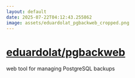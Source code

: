 ```yaml
---
layout: default
date: 2025-07-22T04:12:43.255862
image: assets/eduardolat_pgbackweb_cropped.png
---
```


# [eduardolat/pgbackweb](https://github.com/eduardolat/pgbackweb)

web tool for managing PostgreSQL backups
